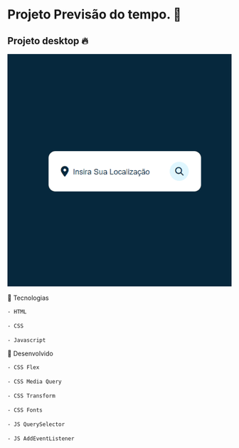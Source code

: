 # Projeto Previsão do tempo. 🚀

## Projeto desktop 🔥

 [<img src="/images/projeto-previsao-de-tempo.gif" alt="Projeto previsão de tempo">]()

📌  Tecnologias 
````
- HTML

- CSS 

- Javascript 
````

📌  Desenvolvido
````
- CSS Flex 

- CSS Media Query

- CSS Transform

- CSS Fonts

- JS QuerySelector

- JS AddEventListener

````
